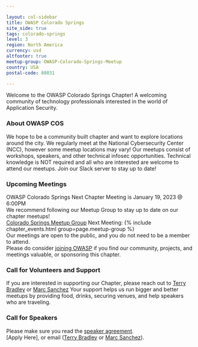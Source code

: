 ```yaml
---

layout: col-sidebar
title: OWASP Colorado Springs
site_side: true
tags: colorado-springs
level: 3
region: North America
currency: usd
altfooter: true
meetup-group: OWASP-Colorado-Springs-Meetup
country: USA
postal-code: 80831

---
```

Welcome to the OWASP Colorado Springs Chapter! A welcoming community of technology professionals interested in the world of Application Security.

### About OWASP COS
We hope to be a community built chapter and want to explore locations around the city. We regularly meet at the National Cybersecurity Center (NCC), 
however some meetup locations may vary! Our meetups consist of workshops, speakers, and other technical infosec opportunities.
Technical knowledge is NOT required and all who are interested are welcome to attend our meetups. Join our Slack server to stay up to date!

### Upcoming Meetings
OWASP Colorado Springs Next Chapter Meeting is January 19, 2023 @ 6:00PM <br>
We recommend following our Meetup Group to stay up to date on our chapter meetups! <br>
[Colorado Springs Meetup Group](https://www.meetup.com/OWASP-Colorado-Springs-Meetup/)
Next Meeting:
{% include chapter_events.html group=page.meetup-group %} <br>
Our meetings are open to the public, and you do not need to be a member to attend. <br>
Please do consider [joining OWASP](https://owasp.org/membership/) if you find our community, projects, and meetings valuable, or sponsoring this chapter.

### Call for Volunteers and Support
If you are interested in supporting our Chapter, please reach out to [Terry Bradley](mailto:terry.bradley@owasp.org) or [Marc Sanchez](mailto:marc.sanchez@owasp.org)
Your support helps us run bigger and better meetups by providing food, drinks, securing venues, and help speakers who are traveling.

### Call for Speakers
Please make sure you read the [speaker agreement](https://owasp.org/www-policy/). <br>
[Apply Here], or email ([Terry Bradley](mailto:terry.bradley@owasp.org) or [Marc Sanchez](mailto:marc.sanchez@owasp.org)).
